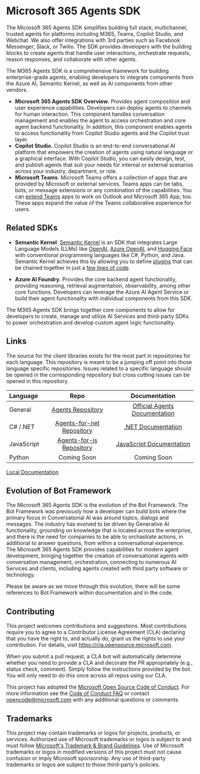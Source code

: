 # Microsoft 365 Agents SDK

The Microsoft 365 Agents SDK simplifies building full stack, multichannel, trusted agents for platforms including M365, Teams, Copilot Studio, and Webchat. We also offer integrations with 3rd parties such as Facebook Messenger, Slack, or Twilio. The SDK provides developers with the building blocks to create agents that handle user interactions, orchestrate requests, reason responses, and collaborate with other agents.

The M365 Agents SDK is a comprehensive framework for building enterprise-grade agents, enabling developers to integrate components from the Azure AI, Semantic Kernel, as well as AI components from other vendors.
 
* **Microsoft 365 Agents SDK Overview**. Provides agent composition and user experience capabilities. Developers can deploy agents to channels for human interaction. This component handles conversation management and enables the agent to access orchestration and core agent backend functionality. In addition, this component enables agents to access functionality from Copilot Studio agents and the Copilot trust layer.
* **Copilot Studio**. Copilot Studio is an end-to-end conversational AI platform that empowers the creation of agents using natural language or a graphical interface. With Copilot Studio, you can easily design, test, and publish agents that suit your needs for internal or external scenarios across your industry, department, or role.
* **Microsoft Teams**. Microsoft Teams offers a collection of apps that are provided by Microsoft or external services. Teams apps can be tabs, bots, or message extensions or any combination of the capabilities. You can [extend Teams](https://learn.microsoft.com/en-us/microsoftteams/platform/overview) apps to work on Outlook and Microsoft 365 App, too. These apps expand the value of the Teams collaborative experience for users.

## Related SDKs

* **Semantic Kernel**. [Semantic Kernel](https://learn.microsoft.com/en-us/semantic-kernel/overview/)
is an SDK that integrates Large Language Models (LLMs) like
[OpenAI](https://platform.openai.com/docs/introduction),
[Azure OpenAI](https://azure.microsoft.com/en-us/products/ai-services/openai-service),
and [Hugging Face](https://huggingface.co/)
with conventional programming languages like C#, Python, and Java. Semantic Kernel achieves this
by allowing you to define [plugins](https://learn.microsoft.com/en-us/semantic-kernel/concepts/plugins)
that can be chained together
in just a [few lines of code](https://learn.microsoft.com/en-us/semantic-kernel/ai-orchestration/chaining-functions?tabs=Csharp#using-the-runasync-method-to-simplify-your-code).

* **Azure AI Foundry**. Provides the core backend agent functionality, providing reasoning, retrieval augmentation, observability, among other core functions. Developers can leverage the Azure AI Agent Service or build their agent functionality with individual components from this SDK. 

The M365 Agents SDK brings together core components to allow for developers to create, manage and utilize AI Services and third-party SDKs to power orchestration and develop custom agent logic functionality.

## Links
The source for the client libraries exists for the most part in repositories for each language. This repository is meant to be a jumping off point into those language specific repositories. Issues related to a specific language should be opened in the corresponding repository but cross cutting issues can be opened in this repository.

| Language    | Repo                             | Documentation                    |
|:------------|:--------------------------------:|:--------------------------------:|
| General     |[Agents Repository]               | [Official Agents Documentation]   |
| C# /.NET    |[Agents-for-net Repository]       | [.NET Documentation]             |
| JavaScript  |[Agents-for-js Repository]        | [JavaScript Documentation]       |
| Python      |Coming Soon    | Coming Soon           |

[Local Documentation](https://microsoft.github.io/Agents)

## Evolution of Bot Framework
The Microsoft 365 Agents SDK is the evolution of the Bot Framework. The Bot Framework was previously how a developer can build bots where the primary focus in Conversational AI was around topics, dialogs and messages. The industry has evolved to be driven by Generative AI functionality, grounding on knowledge that is located across the enterprise, and there is the need for companies to be able to orchastrate actions, in additional to answer questions, from within a conversational experience. The Microsoft 365 Agents SDK provides capabilities for modern agent development, bringing together the creation of conversational agents with conversation management, orchestration, connecting to numerous AI Services and clients, including agents created with third party software or technology.

Please be aware as we move through this evolution, there will be some references to Bot Framework within documentation and in the code. 

## Contributing

This project welcomes contributions and suggestions.  Most contributions require you to agree to a
Contributor License Agreement (CLA) declaring that you have the right to, and actually do, grant us
the rights to use your contribution. For details, visit https://cla.opensource.microsoft.com.

When you submit a pull request, a CLA bot will automatically determine whether you need to provide
a CLA and decorate the PR appropriately (e.g., status check, comment). Simply follow the instructions
provided by the bot. You will only need to do this once across all repos using our CLA.

This project has adopted the [Microsoft Open Source Code of Conduct](https://opensource.microsoft.com/codeofconduct/).
For more information see the [Code of Conduct FAQ](https://opensource.microsoft.com/codeofconduct/faq/) or
contact [opencode@microsoft.com](mailto:opencode@microsoft.com) with any additional questions or comments.

## Trademarks

This project may contain trademarks or logos for projects, products, or services. Authorized use of Microsoft 
trademarks or logos is subject to and must follow 
[Microsoft's Trademark & Brand Guidelines](https://www.microsoft.com/en-us/legal/intellectualproperty/trademarks/usage/general).
Use of Microsoft trademarks or logos in modified versions of this project must not cause confusion or imply Microsoft sponsorship.
Any use of third-party trademarks or logos are subject to those third-party's policies.

[agents Repository]: https://github.com/Microsoft/Agents
[agents-for-net Repository]: https://github.com/Microsoft/Agents-for-net
[agents-for-js Repository]: https://github.com/Microsoft/Agents-for-js
[agents-for-python Repository]: https://github.com/Microsoft/Agents-for-python

[Official Agents Documentation]: https://aka.ms/AgentsFramework
[.NET Documentation]: https://aka.ms/Agents-net-docs
[JavaScript Documentation]: https://aka.ms/agents-js-docs
[Python Documentation]: https://aka.ms/agents-python-docs
